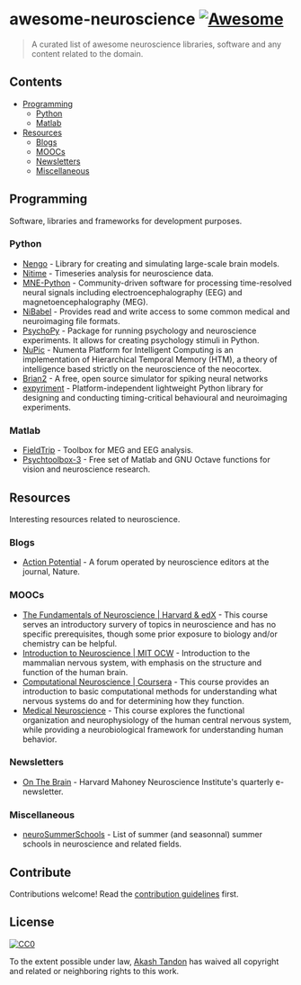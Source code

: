 # awesome-neuroscience [![Awesome](https://cdn.rawgit.com/sindresorhus/awesome/d7305f38d29fed78fa85652e3a63e154dd8e8829/media/badge.svg)](https://github.com/sindresorhus/awesome)

> A curated list of awesome neuroscience libraries, software and any content related to the domain.


## Contents

- [Programming](#programming)
  - [Python](#python)
  - [Matlab](#matlab)
- [Resources](#resources)
  - [Blogs](#blogs)
  - [MOOCs](#moocs)
  - [Newsletters](#newsletters)
  - [Miscellaneous](#miscellaneous)


## Programming
Software, libraries and frameworks for development purposes.

### Python

- [Nengo](https://github.com/nengo/nengo) - Library for creating and simulating large-scale brain models.
- [Nitime](https://github.com/nipy/nitime) - Timeseries analysis for neuroscience data.
- [MNE-Python](https://github.com/mne-tools/mne-python) - Community-driven software for processing time-resolved neural signals including electroencephalography (EEG) and magnetoencephalography (MEG).
- [NiBabel](https://github.com/nipy/nibabel) - Provides read and write access to some common medical and neuroimaging file formats.
- [PsychoPy](https://github.com/psychopy/psychopy) - Package for running psychology and neuroscience experiments. It allows for creating psychology stimuli in Python.
- [NuPic](https://github.com/numenta/nupic) - Numenta Platform for Intelligent Computing is an implementation of Hierarchical Temporal Memory (HTM), a theory of intelligence based strictly on the neuroscience of the neocortex.
- [Brian2](https://github.com/brian-team/brian2) - A free, open source simulator for spiking neural networks
- [expyriment](https://github.com/expyriment/expyriment) - Platform-independent lightweight Python library for designing and conducting timing-critical behavioural and neuroimaging experiments.

### Matlab

- [FieldTrip](https://github.com/fieldtrip/fieldtrip) - Toolbox for MEG and EEG analysis.
- [Psychtoolbox-3](http://psychtoolbox.org/) -  Free set of Matlab and GNU Octave functions for vision and neuroscience research.

## Resources
Interesting resources related to neuroscience.

### Blogs

- [Action Potential](http://blogs.nature.com/actionpotential) - A forum operated by neuroscience editors at the journal, Nature.

### MOOCs

- [The Fundamentals of Neuroscience | Harvard & edX](https://www.mcb80x.org/) - This course serves an introductory survery of topics in neuroscience and has no specific prerequisites, though some prior exposure to biology and/or chemistry can be helpful.
- [Introduction to Neuroscience | MIT OCW](https://ocw.mit.edu/courses/brain-and-cognitive-sciences/9-01-introduction-to-neuroscience-fall-2007/) - Introduction to the mammalian nervous system, with emphasis on the structure and function of the human brain.
- [Computational Neuroscience | Coursera](https://www.coursera.org/learn/computational-neuroscience) - This course provides an introduction to basic computational methods for understanding what nervous systems do and for determining how they function.
- [Medical Neuroscience](https://www.coursera.org/learn/medical-neuroscience) - This course explores the functional organization and neurophysiology of the human central nervous system, while providing a neurobiological framework for understanding human behavior.

### Newsletters
- [On The Brain](http://neuro.hms.harvard.edu/harvard-mahoney-neuroscience-institute/hmni-newsletter) - Harvard Mahoney Neuroscience Institute's quarterly e-newsletter.

### Miscellaneous
- [neuroSummerSchools](https://github.com/PhABC/neuroSummerSchools) - List of summer (and seasonnal) summer schools in neuroscience and related fields.


## Contribute

Contributions welcome! Read the [contribution guidelines](contributing.md) first.


## License

[![CC0](http://mirrors.creativecommons.org/presskit/buttons/88x31/svg/cc-zero.svg)](http://creativecommons.org/publicdomain/zero/1.0)

To the extent possible under law, [Akash Tandon](https://github.com/analyticalmonk) has waived all copyright and
related or neighboring rights to this work.
